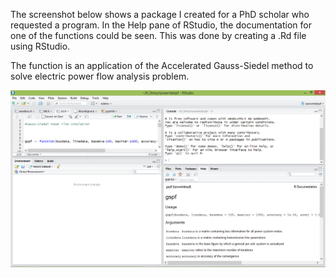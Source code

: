 The screenshot below shows a package I created for a PhD scholar who requested a program. In the Help pane of RStudio, 
the documentation for one of the functions could be seen. This was done by creating a .Rd file using RStudio.

The function is an application of the Accelerated Gauss-Siedel method to solve electric power flow analysis problem.

![r documentation proof](https://github.com/benubah/control-gsoc-test/blob/master/rdoc_screenshot.png "r doc")


